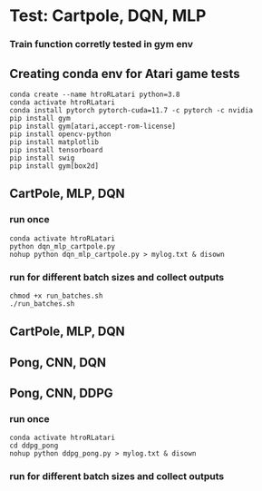 
# Test: Cartpole, DQN, MLP
### Train function corretly tested in gym env

## Creating conda env for Atari game tests
```
conda create --name htroRLatari python=3.8
conda activate htroRLatari
conda install pytorch pytorch-cuda=11.7 -c pytorch -c nvidia
pip install gym
pip install gym[atari,accept-rom-license]
pip install opencv-python
pip install matplotlib
pip install tensorboard
pip install swig
pip install gym[box2d]
```
## CartPole, MLP, DQN
### run once
```
conda activate htroRLatari
python dqn_mlp_cartpole.py
nohup python dqn_mlp_cartpole.py > mylog.txt & disown
```
### run for different batch sizes and collect outputs
```
chmod +x run_batches.sh
./run_batches.sh
```

## CartPole, MLP, DQN

## Pong, CNN, DQN

## Pong, CNN, DDPG
### run once
```
conda activate htroRLatari
cd ddpg_pong
nohup python ddpg_pong.py > mylog.txt & disown
```
### run for different batch sizes and collect outputs
```

```